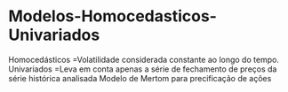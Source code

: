 # Modelos-Homocedasticos-Univariados 
Homocedásticos =Volatilidade considerada constante ao longo do tempo.
Univariados =Leva em conta apenas a série de fechamento de preços da série histórica analisada
Modelo de Mertom para precificação de ações 
